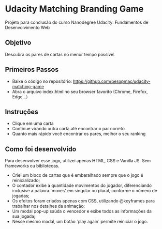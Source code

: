 # Udacity Matching Branding Game

Projeto para conclusão do curso Nanodegree Udacity: Fundamentos de Desenvolvimento Web

## Objetivo
Descubra os pares de cartas no menor tempo possível.


## Primeiros Passos
* Baixe o código no repositório: https://github.com/besopmac/udacity-matching-game
* Abra o arquivo index.html no seu browser favorito (Chrome, Firefox, Edge...)


## Instruções
* Clique em uma carta
* Continue virando outra carta até encontrar o par correto
* Quanto mais rápido você encontrar os pares, melhor o seu ranking


## Como foi desenvolvido
Para desenvolver esse jogo, utilizei apenas HTML, CSS e Vanilla JS. Sem frameworks ou bibliotecas.

* Criei um bloco de cartas que é embaralhado sempre que o jogo é reinicializado;
* O contador exibe a quantidade movimentos do jogador, diferenciando inclusive a palavra 'moves' em singular ou plural, conforme o número de jogadas;
* Os efeitos foram criados apenas com CSS, utilizando @keyframes para trabalhar nos detalhes da animação;
* Um modal pop-up saúda o vencedor e exibe todos as informações da sua jogada;
* Nesse mesmo modal, um botão 'play again' permite reiniciar o jogo.
